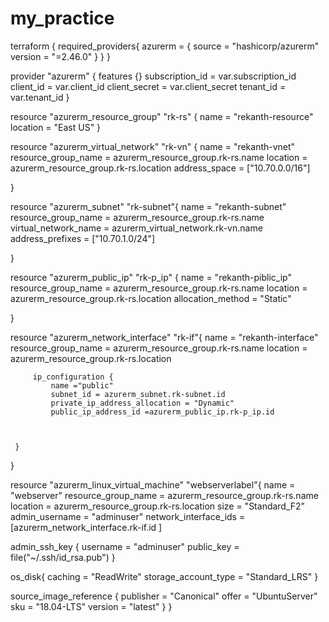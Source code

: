 # my_practice
terraform {
    required_providers{
        azurerm = {
            source = "hashicorp/azurerm"
            version = "=2.46.0"
        }
    }
}

provider "azurerm" {
    features {}
    subscription_id = var.subscription_id
    client_id = var.client_id
    client_secret = var.client_secret
    tenant_id = var.tenant_id
}



resource "azurerm_resource_group" "rk-rs" { 
    name = "rekanth-resource"
    location = "East US"
}

resource "azurerm_virtual_network" "rk-vn" {
    name = "rekanth-vnet"
    resource_group_name = azurerm_resource_group.rk-rs.name
    location = azurerm_resource_group.rk-rs.location
    address_space = ["10.70.0.0/16"]
    
}

resource "azurerm_subnet" "rk-subnet"{
name = "rekanth-subnet"
resource_group_name = azurerm_resource_group.rk-rs.name
virtual_network_name = azurerm_virtual_network.rk-vn.name
address_prefixes = ["10.70.1.0/24"]

}

resource "azurerm_public_ip" "rk-p_ip" {
name = "rekanth-piblic_ip"
resource_group_name = azurerm_resource_group.rk-rs.name
location = azurerm_resource_group.rk-rs.location
allocation_method = "Static"


}

resource "azurerm_network_interface" "rk-if"{
name = "rekanth-interface"
resource_group_name = azurerm_resource_group.rk-rs.name
location = azurerm_resource_group.rk-rs.location

         ip_configuration {
             name ="public"
             subnet_id = azurerm_subnet.rk-subnet.id
             private_ip_address_allocation = "Dynamic"
             public_ip_address_id =azurerm_public_ip.rk-p_ip.id
             


     }
}

resource "azurerm_linux_virtual_machine" "webserverlabel"{
name = "webserver"
resource_group_name = azurerm_resource_group.rk-rs.name
location = azurerm_resource_group.rk-rs.location
size = "Standard_F2"
admin_username = "adminuser"
network_interface_ids = [azurerm_network_interface.rk-if.id
                         ]



admin_ssh_key {
    username = "adminuser"
    public_key = file("~/.ssh/id_rsa.pub")
}

os_disk{
    caching = "ReadWrite"
    storage_account_type = "Standard_LRS"
}

source_image_reference {
    publisher = "Canonical"
    offer = "UbuntuServer"
    sku = "18.04-LTS"
    version = "latest"
}
}

